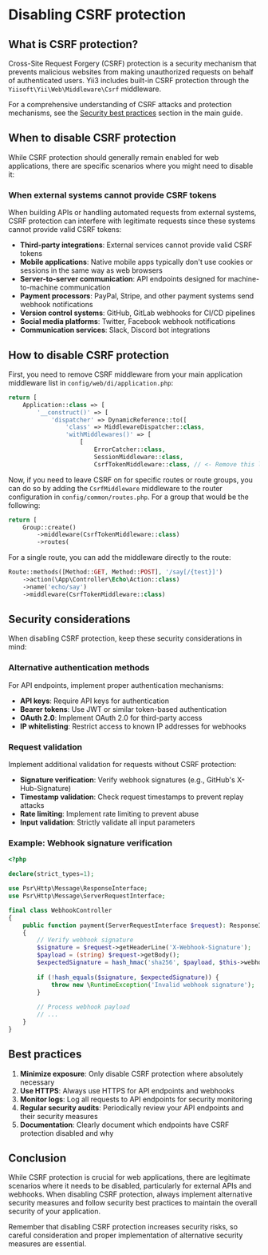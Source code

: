 # Disabling CSRF protection

## What is CSRF protection?

Cross-Site Request Forgery (CSRF) protection is a security mechanism that prevents malicious websites from making 
unauthorized requests on behalf of authenticated users. Yii3 includes built-in CSRF protection through 
the `Yiisoft\Yii\Web\Middleware\Csrf` middleware.

For a comprehensive understanding of CSRF attacks and protection mechanisms, see
the [Security best practices](../../guide/en/security/best-practices.md#avoiding-csrf) section in the main guide.

## When to disable CSRF protection

While CSRF protection should generally remain enabled for web applications, there are specific scenarios where you might 
need to disable it:

### When external systems cannot provide CSRF tokens

When building APIs or handling automated requests from external systems, CSRF protection can interfere with legitimate
requests since these systems cannot provide valid CSRF tokens:

- **Third-party integrations**: External services cannot provide valid CSRF tokens
- **Mobile applications**: Native mobile apps typically don't use cookies or sessions in the same way as web browsers
- **Server-to-server communication**: API endpoints designed for machine-to-machine communication
- **Payment processors**: PayPal, Stripe, and other payment systems send webhook notifications
- **Version control systems**: GitHub, GitLab webhooks for CI/CD pipelines
- **Social media platforms**: Twitter, Facebook webhook notifications
- **Communication services**: Slack, Discord bot integrations

## How to disable CSRF protection

First, you need to remove CSRF middleware from your main application middleware list in `config/web/di/application.php`:

```php
return [
    Application::class => [
        '__construct()' => [
            'dispatcher' => DynamicReference::to([
                'class' => MiddlewareDispatcher::class,
                'withMiddlewares()' => [
                    [
                        ErrorCatcher::class,
                        SessionMiddleware::class,
                        CsrfTokenMiddleware::class, // <- Remove this line                        
```

Now, if you need to leave CSRF on for specific routes or route groups, you can do so by adding the `CsrfMiddleware` 
middleware to the router configuration in `config/common/routes.php`. For a group that would be the following:

```php
return [
    Group::create()
        ->middleware(CsrfTokenMiddleware::class)
        ->routes(
```

For a single route, you can add the middleware directly to the route:

```php
Route::methods([Method::GET, Method::POST], '/say[/{test}]')
    ->action(\App\Controller\Echo\Action::class)
    ->name('echo/say')
    ->middleware(CsrfTokenMiddleware::class)
```


## Security considerations

When disabling CSRF protection, keep these security considerations in mind:

### Alternative authentication methods

For API endpoints, implement proper authentication mechanisms:

- **API keys**: Require API keys for authentication
- **Bearer tokens**: Use JWT or similar token-based authentication
- **OAuth 2.0**: Implement OAuth 2.0 for third-party access
- **IP whitelisting**: Restrict access to known IP addresses for webhooks

### Request validation

Implement additional validation for requests without CSRF protection:

- **Signature verification**: Verify webhook signatures (e.g., GitHub's X-Hub-Signature)
- **Timestamp validation**: Check request timestamps to prevent replay attacks
- **Rate limiting**: Implement rate limiting to prevent abuse
- **Input validation**: Strictly validate all input parameters

### Example: Webhook signature verification

```php
<?php

declare(strict_types=1);

use Psr\Http\Message\ResponseInterface;
use Psr\Http\Message\ServerRequestInterface;

final class WebhookController
{
    public function payment(ServerRequestInterface $request): ResponseInterface
    {
        // Verify webhook signature
        $signature = $request->getHeaderLine('X-Webhook-Signature');
        $payload = (string) $request->getBody();
        $expectedSignature = hash_hmac('sha256', $payload, $this->webhookSecret);
        
        if (!hash_equals($signature, $expectedSignature)) {
            throw new \RuntimeException('Invalid webhook signature');
        }
        
        // Process webhook payload
        // ...
    }
}
```

## Best practices

1. **Minimize exposure**: Only disable CSRF protection where absolutely necessary
2. **Use HTTPS**: Always use HTTPS for API endpoints and webhooks
3. **Monitor logs**: Log all requests to API endpoints for security monitoring
4. **Regular security audits**: Periodically review your API endpoints and their security measures
5. **Documentation**: Clearly document which endpoints have CSRF protection disabled and why

## Conclusion

While CSRF protection is crucial for web applications, there are legitimate scenarios where it needs to be disabled,
particularly for external APIs and webhooks. When disabling CSRF protection, always implement alternative security 
measures and follow security best practices to maintain the overall security of your application.

Remember that disabling CSRF protection increases security risks, so careful consideration and proper implementation
of alternative security measures are essential.
